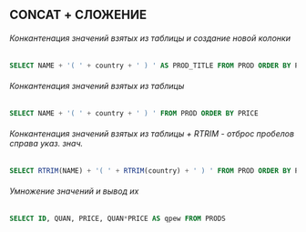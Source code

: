 ## CONCAT + СЛОЖЕНИЕ

###### Конкантенация значений взятых из таблицы и создание новой колонки

```sql
SELECT NAME + '( ' + country + ' ) ' AS PROD_TITLE FROM PROD ORDER BY PRICE
```

###### Конкантенация значений взятых из таблицы

```sql
SELECT NAME + '( ' + country + ' ) ' FROM PROD ORDER BY PRICE
```


###### Конкантенация значений взятых из таблицы + RTRIM - отброс пробелов справа указ. знач.

```sql
SELECT RTRIM(NAME) + '( ' + RTRIM(country) + ' ) ' FROM PROD ORDER BY PRICE
```

###### Умножение значений и вывод их

```sql
SELECT ID, QUAN, PRICE, QUAN*PRICE AS qpew FROM PRODS
```

